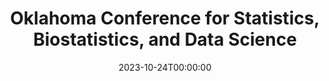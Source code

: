 ---
# Documentation: https://wowchemy.com/docs/managing-content/
type: conference
title: "Oklahoma Conference for Statistics, Biostatistics, and Data Science"
url_register: https://www.ouhsc.edu/facdev/Calendar/details/oklahoma-conference-for-statistics-biostatistics-and-data-science
date: 2023-10-24T00:00:00
date_end: 2023-10-25T23:59:59
location: "Oklahoma City, OK"
all_day: true
speaker: ""
---